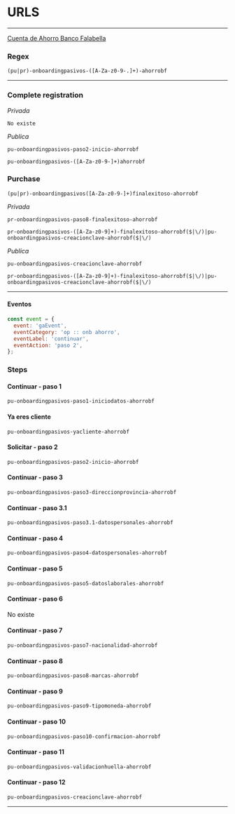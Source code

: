 # URLS

---

[Cuenta de Ahorro Banco Falabella](www.bancofalabella.pe/onboarding/ahorro-falabella/)

### Regex

```regex
(pu|pr)-onboardingpasivos-([A-Za-z0-9-.]+)-ahorrobf
```

---

### Complete registration

_Privada_

```
No existe
```

_Publica_

```regex
pu-onboardingpasivos-paso2-inicio-ahorrobf

pu-onboardingpasivos-([A-Za-z0-9-]+)ahorrobf
```

### Purchase

```regex
(pu|pr)-onboardingpasivos([A-Za-z0-9-]+)finalexitoso-ahorrobf
```

_Privada_

```regex
pr-onboardingpasivos-paso8-finalexitoso-ahorrobf

pr-onboardingpasivos-([A-Za-z0-9]+)-finalexitoso-ahorrobf($|\/)|pu-onboardingpasivos-creacionclave-ahorrobf($|\/)
```

_Publica_

```regex
pu-onboardingpasivos-creacionclave-ahorrobf

pr-onboardingpasivos-([A-Za-z0-9]+)-finalexitoso-ahorrobf($|\/)|pu-onboardingpasivos-creacionclave-ahorrobf($|\/)
```

---

#### Eventos

```javascript
const event = {
  event: 'gaEvent',
  eventCategory: 'op :: onb ahorro',
  eventLabel: 'continuar',
  eventAction: 'paso 2',
};
```

### Steps

#### Continuar - paso 1

```regex
pu-onboardingpasivos-paso1-iniciodatos-ahorrobf
```

#### Ya eres cliente

```regex
pu-onboardingpasivos-yacliente-ahorrobf
```

#### Solicitar - paso 2

```regex
pu-onboardingpasivos-paso2-inicio-ahorrobf
```

#### Continuar - paso 3

```regex
pu-onboardingpasivos-paso3-direccionprovincia-ahorrobf
```

#### Continuar - paso 3.1

```regex
pu-onboardingpasivos-paso3.1-datospersonales-ahorrobf
```

#### Continuar - paso 4

```regex
pu-onboardingpasivos-paso4-datospersonales-ahorrobf
```

#### Continuar - paso 5

```regex
pu-onboardingpasivos-paso5-datoslaborales-ahorrobf
```

#### Continuar - paso 6

No existe

#### Continuar - paso 7

```regex
pu-onboardingpasivos-paso7-nacionalidad-ahorrobf
```

#### Continuar - paso 8

```regex
pu-onboardingpasivos-paso8-marcas-ahorrobf
```

#### Continuar - paso 9

```regex
pu-onboardingpasivos-paso9-tipomoneda-ahorrobf
```

#### Continuar - paso 10

```regex
pu-onboardingpasivos-paso10-confirmacion-ahorrobf
```

#### Continuar - paso 11

```regex
pu-onboardingpasivos-validacionhuella-ahorrobf
```

#### Continuar - paso 12

```regex
pu-onboardingpasivos-creacionclave-ahorrobf
```

---